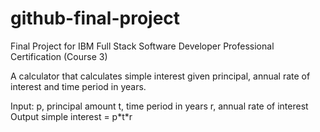 # github-final-project
Final Project for IBM Full Stack Software Developer Professional Certification (Course 3)

A calculator that calculates simple interest given principal, annual rate of interest and time period in years.

Input:
   p, principal amount
   t, time period in years
   r, annual rate of interest
Output
   simple interest = p\*t\*r

